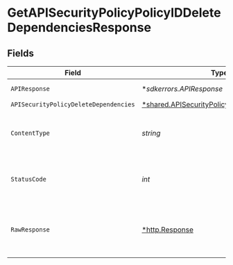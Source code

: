 # GetAPISecurityPolicyPolicyIDDeleteDependenciesResponse


## Fields

| Field                                                                                                            | Type                                                                                                             | Required                                                                                                         | Description                                                                                                      |
| ---------------------------------------------------------------------------------------------------------------- | ---------------------------------------------------------------------------------------------------------------- | ---------------------------------------------------------------------------------------------------------------- | ---------------------------------------------------------------------------------------------------------------- |
| `APIResponse`                                                                                                    | **sdkerrors.APIResponse*                                                                                         | :heavy_minus_sign:                                                                                               | unknown error                                                                                                    |
| `APISecurityPolicyDeleteDependencies`                                                                            | [*shared.APISecurityPolicyDeleteDependencies](../../../pkg/models/shared/apisecuritypolicydeletedependencies.md) | :heavy_minus_sign:                                                                                               | Success                                                                                                          |
| `ContentType`                                                                                                    | *string*                                                                                                         | :heavy_check_mark:                                                                                               | HTTP response content type for this operation                                                                    |
| `StatusCode`                                                                                                     | *int*                                                                                                            | :heavy_check_mark:                                                                                               | HTTP response status code for this operation                                                                     |
| `RawResponse`                                                                                                    | [*http.Response](https://pkg.go.dev/net/http#Response)                                                           | :heavy_check_mark:                                                                                               | Raw HTTP response; suitable for custom response parsing                                                          |